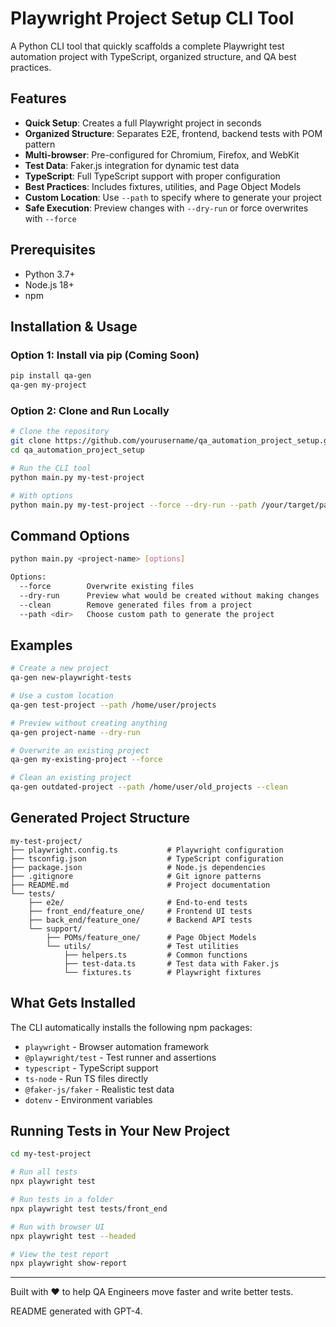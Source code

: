 # Playwright Project Setup CLI Tool

A Python CLI tool that quickly scaffolds a complete Playwright test automation project with TypeScript, organized structure, and QA best practices.

## Features

- **Quick Setup**: Creates a full Playwright project in seconds
- **Organized Structure**: Separates E2E, frontend, backend tests with POM pattern
- **Multi-browser**: Pre-configured for Chromium, Firefox, and WebKit
- **Test Data**: Faker.js integration for dynamic test data
- **TypeScript**: Full TypeScript support with proper configuration
- **Best Practices**: Includes fixtures, utilities, and Page Object Models
- **Custom Location**: Use `--path` to specify where to generate your project
- **Safe Execution**: Preview changes with `--dry-run` or force overwrites with `--force`

## Prerequisites

- Python 3.7+
- Node.js 18+
- npm

## Installation & Usage

### Option 1: Install via pip (Coming Soon)

```bash
pip install qa-gen
qa-gen my-project
```

### Option 2: Clone and Run Locally

```bash
# Clone the repository
git clone https://github.com/yourusername/qa_automation_project_setup.git
cd qa_automation_project_setup

# Run the CLI tool
python main.py my-test-project

# With options
python main.py my-test-project --force --dry-run --path /your/target/path
```

## Command Options

```bash
python main.py <project-name> [options]

Options:
  --force        Overwrite existing files
  --dry-run      Preview what would be created without making changes
  --clean        Remove generated files from a project
  --path <dir>   Choose custom path to generate the project
```

## Examples

```bash
# Create a new project
qa-gen new-playwright-tests

# Use a custom location
qa-gen test-project --path /home/user/projects

# Preview without creating anything
qa-gen project-name --dry-run

# Overwrite an existing project
qa-gen my-existing-project --force

# Clean an existing project
qa-gen outdated-project --path /home/user/old_projects --clean
```

## Generated Project Structure

```
my-test-project/
├── playwright.config.ts           # Playwright configuration
├── tsconfig.json                  # TypeScript configuration
├── package.json                   # Node.js dependencies
├── .gitignore                     # Git ignore patterns
├── README.md                      # Project documentation
└── tests/
    ├── e2e/                       # End-to-end tests
    ├── front_end/feature_one/     # Frontend UI tests
    ├── back_end/feature_one/      # Backend API tests
    └── support/
        ├── POMs/feature_one/      # Page Object Models
        └── utils/                 # Test utilities
            ├── helpers.ts         # Common functions
            ├── test-data.ts       # Test data with Faker.js
            └── fixtures.ts        # Playwright fixtures
```

## What Gets Installed

The CLI automatically installs the following npm packages:
- `playwright` - Browser automation framework
- `@playwright/test` - Test runner and assertions
- `typescript` - TypeScript support
- `ts-node` - Run TS files directly
- `@faker-js/faker` - Realistic test data
- `dotenv` - Environment variables

## Running Tests in Your New Project

```bash
cd my-test-project

# Run all tests
npx playwright test

# Run tests in a folder
npx playwright test tests/front_end

# Run with browser UI
npx playwright test --headed

# View the test report
npx playwright show-report
```

---

Built with ❤️ to help QA Engineers move faster and write better tests.

README generated with GPT-4.